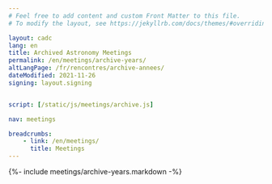 ```yaml
---
# Feel free to add content and custom Front Matter to this file.
# To modify the layout, see https://jekyllrb.com/docs/themes/#overriding-theme-defaults

layout: cadc
lang: en
title: Archived Astronomy Meetings
permalink: /en/meetings/archive-years/
altLangPage: /fr/rencontres/archive-annees/
dateModified: 2021-11-26
signing: layout.signing


script: [/static/js/meetings/archive.js]

nav: meetings

breadcrumbs:
    - link: /en/meetings/
      title: Meetings
---
```


{%- include meetings/archive-years.markdown -%}
